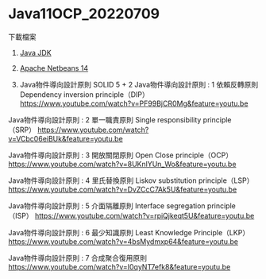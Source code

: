 # Java11OCP_20220709

下載檔案
1. [Java JDK](https://www.openlogic.com/openjdk-downloads)

2. [Apache Netbeans 14](https://netbeans.apache.org/download/nb14/nb14.html)

3. Java物件導向設計原則 SOLID 5 + 2
Java物件導向設計原則 : 1 依賴反轉原則 Dependency inversion principle（DIP）
https://www.youtube.com/watch?v=PF99BjCR0Mg&feature=youtu.be

Java物件導向設計原則 : 2 單一職責原則 Single responsibility principle（SRP）
https://www.youtube.com/watch?v=VCbc06eiBUk&feature=youtu.be

Java物件導向設計原則 : 3 開放關閉原則 Open Close principle（OCP）
https://www.youtube.com/watch?v=8UKnlYUn_Wo&feature=youtu.be

Java物件導向設計原則 : 4 里氏替換原則 Liskov substitution principle（LSP）
https://www.youtube.com/watch?v=DvZCcC7Ak5U&feature=youtu.be

Java物件導向設計原則 : 5 介面隔離原則 Interface segregation principle（ISP）
https://www.youtube.com/watch?v=rpiQjkeqt5U&feature=youtu.be

Java物件導向設計原則 : 6 最少知識原則 Least Knowledge Principle（LKP）
https://www.youtube.com/watch?v=4bsMydmxp64&feature=youtu.be

Java物件導向設計原則 : 7 合成聚合復用原則
https://www.youtube.com/watch?v=I0qyNT7efk8&feature=youtu.be


